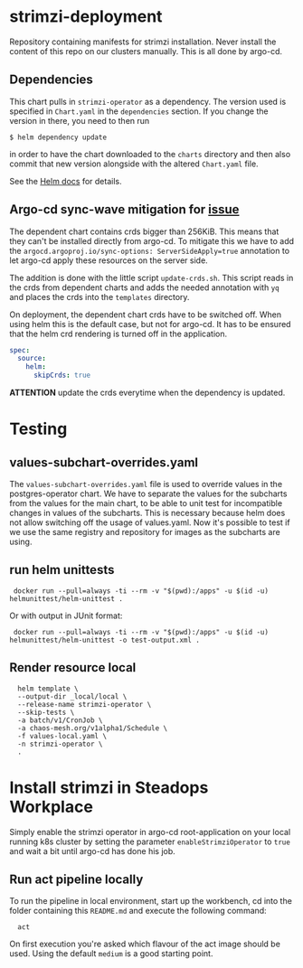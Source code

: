 # strimzi-deployment
Repository containing manifests for strimzi installation. Never install the content of
this repo on our clusters manually. This is all done by argo-cd.

## Dependencies

This chart pulls in `strimzi-operator` as a dependency. The version
used is specified in `Chart.yaml` in the `dependencies` section.
If you change the version in there, you need to then run

    $ helm dependency update

in order to have the chart downloaded to the `charts` directory
and then also commit that new version alongside with the altered
`Chart.yaml` file.

See the [Helm docs](https://helm.sh/docs/topics/charts/#chart-dependencies)
for details.

## Argo-cd sync-wave mitigation for [issue](https://github.com/argoproj/argo-cd/issues/13320)
The dependent chart contains crds bigger than 256KiB. This means that they
can't be installed directly from argo-cd. To mitigate this we have to add
the `argocd.argoproj.io/sync-options: ServerSideApply=true` annotation
to let argo-cd apply these resources on the server side.

The addition is done with the little script `update-crds.sh`. This script reads
in the crds from dependent charts and adds the needed annotation with `yq` and
places the crds into the `templates` directory.

On deployment, the dependent chart crds have to be switched off. When using helm
this is the default case, but not for argo-cd. It has to be ensured that the helm
crd rendering is turned off in the application.

```yaml
spec:
  source:
    helm:
      skipCrds: true
```
**ATTENTION** update the crds everytime when the dependency is updated.

# Testing

## values-subchart-overrides.yaml

The `values-subchart-overrides.yaml` file is used to override values in the postgres-operator chart.
We have to separate the values for the subcharts from the values for the main chart, to be able to
unit test for incompatible changes in values of the subcharts. This is necessary because helm does not allow
switching off the usage of values.yaml. Now it's possible to test if we use the same registry and repository
for images as the subcharts are using.

## run helm unittests

```shell
 docker run --pull=always -ti --rm -v "$(pwd):/apps" -u $(id -u) helmunittest/helm-unittest .
```

Or with output in JUnit format:

```shell
 docker run --pull=always -ti --rm -v "$(pwd):/apps" -u $(id -u) helmunittest/helm-unittest -o test-output.xml .
```

## Render resource local

```
  helm template \
  --output-dir _local/local \
  --release-name strimzi-operator \
  --skip-tests \
  -a batch/v1/CronJob \
  -a chaos-mesh.org/v1alpha1/Schedule \
  -f values-local.yaml \
  -n strimzi-operator \
  .
```

# Install strimzi in Steadops Workplace

Simply enable the strimzi operator in argo-cd root-application on your local
running k8s cluster by setting the parameter `enableStrimziOperator` to `true` and wait
a bit until argo-cd has done his job.

## Run act pipeline locally

To run the pipeline in local environment, start up the workbench, cd into the folder containing this
`README.md` and execute the following command:

```shell
  act
```

On first execution you're asked which flavour of the act image should be used. Using the default `medium`
is a good starting point.

